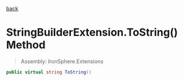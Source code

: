 ﻿

[back](/IronSphere.Extensions/types/StringBuilderExtension)

# StringBuilderExtension.ToString() Method

> Assembly: IronSphere.Extensions

```csharp
public virtual string ToString()
```



 